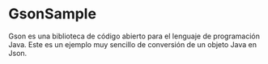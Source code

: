 # GsonSample
 
Gson es una biblioteca de código abierto para el lenguaje de programación Java. 
Este es un ejemplo muy sencillo de conversión de un objeto Java en Json.
